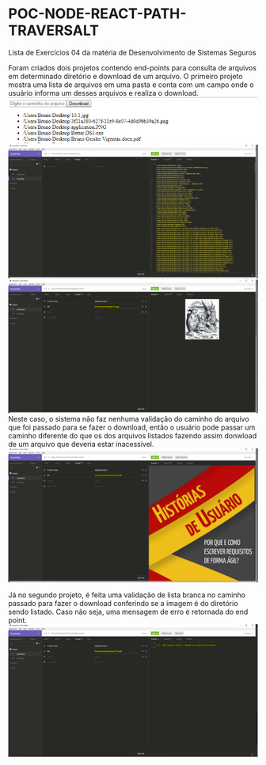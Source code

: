 # POC-NODE-REACT-PATH-TRAVERSALT
Lista de Exercícios 04 da matéria de Desenvolvimento de Sistemas Seguros

Foram criados dois projetos contendo end-points para consulta de arquivos em determinado diretório e download de um arquivo.
O primeiro projeto mostra uma lista de arquivos em uma pasta e conta com um campo onde o usuário informa um desses arquivos e realiza o download.
![](/images/files.png)
![](/images/consultafiles.png)
![](/images/downloadCorreto.png)
Neste caso, o sistema não faz nenhuma validação do caminho do arquivo que foi passado para se fazer o download, então o usuário pode passar um caminho diferente do que os dos arquivos listados fazendo assim donwload de um arquivo que deveria estar inacessível.
![](/images/downloadErrado.png)


Já no segundo projeto, é feita uma validação de lista branca no caminho passado para fazer o download conferindo se a imagem é do diretório sendo listado. Caso não seja, uma mensagem de erro é retornada do end point.
![](/images/fileMessage.png)
